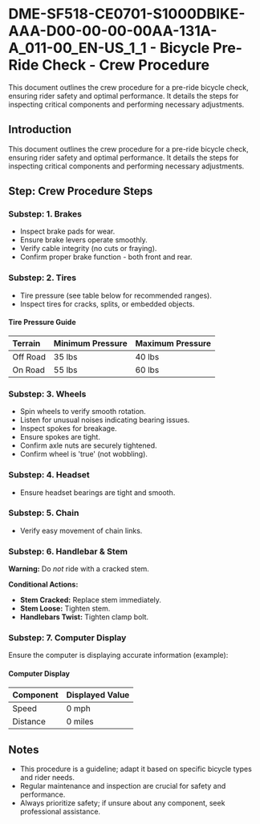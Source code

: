 # DME-SF518-CE0701-S1000DBIKE-AAA-D00-00-00-00AA-131A-A_011-00_EN-US_1_1 - Bicycle Pre-Ride Check - Crew Procedure

This document outlines the crew procedure for a pre-ride bicycle check, ensuring rider safety and optimal performance. It details the steps for inspecting critical components and performing necessary adjustments.

## Introduction

This document outlines the crew procedure for a pre-ride bicycle check, ensuring rider safety and optimal performance. It details the steps for inspecting critical components and performing necessary adjustments.

## Step: Crew Procedure Steps

### Substep: 1. Brakes

*   Inspect brake pads for wear.
*   Ensure brake levers operate smoothly.
*   Verify cable integrity (no cuts or fraying).
*   Confirm proper brake function - both front and rear.

### Substep: 2. Tires

*   Tire pressure (see table below for recommended ranges).
*   Inspect tires for cracks, splits, or embedded objects.

#### Tire Pressure Guide

| Terrain   | Minimum Pressure | Maximum Pressure |
| :-------- | :--------------- | :--------------- |
| Off Road  | 35 lbs           | 40 lbs           |
| On Road   | 55 lbs           | 60 lbs           |

### Substep: 3. Wheels

*   Spin wheels to verify smooth rotation.
*   Listen for unusual noises indicating bearing issues.
*   Inspect spokes for breakage.
*   Ensure spokes are tight.
*   Confirm axle nuts are securely tightened.
*   Confirm wheel is 'true' (not wobbling).

### Substep: 4. Headset

*   Ensure headset bearings are tight and smooth.

### Substep: 5. Chain

*   Verify easy movement of chain links.

### Substep: 6. Handlebar & Stem

**Warning:** Do *not* ride with a cracked stem.

**Conditional Actions:**

*   **Stem Cracked:** Replace stem immediately.
*   **Stem Loose:** Tighten stem.
*   **Handlebars Twist:** Tighten clamp bolt.

### Substep: 7. Computer Display

Ensure the computer is displaying accurate information (example):

#### Computer Display

| Component | Displayed Value |
| :-------- | :-------------- |
| Speed     | 0 mph           |
| Distance  | 0 miles         |

## Notes

*   This procedure is a guideline; adapt it based on specific bicycle types and rider needs.
*   Regular maintenance and inspection are crucial for safety and performance.
*   Always prioritize safety; if unsure about any component, seek professional assistance.